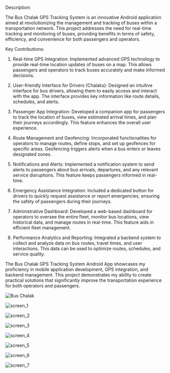Description:

The Bus Chalak GPS Tracking System is an innovative Android application aimed at revolutionizing the management and tracking of buses within a transportation network. This project addresses the need for real-time tracking and monitoring of buses, providing benefits in terms of safety, efficiency, and convenience for both passengers and operators.

Key Contributions:

1. Real-time GPS Integration:
Implemented advanced GPS technology to provide real-time location updates of buses on a map. This allows passengers and operators to track buses accurately and make informed decisions.

2. User-friendly Interface for Drivers (Chalaks):
Designed an intuitive interface for bus drivers, allowing them to easily access and interact with the app. The interface provides key information like route details, schedules, and alerts.

3. Passenger App Integration:
Developed a companion app for passengers to track the location of buses, view estimated arrival times, and plan their journeys accordingly. This feature enhances the overall user experience.

4. Route Management and Geofencing:
Incorporated functionalities for operators to manage routes, define stops, and set up geofences for specific areas. Geofencing triggers alerts when a bus enters or leaves designated zones.

5. Notifications and Alerts:
Implemented a notification system to send alerts to passengers about bus arrivals, departures, and any relevant service disruptions. This feature keeps passengers informed in real-time.

6. Emergency Assistance Integration:
Included a dedicated button for drivers to quickly request assistance or report emergencies, ensuring the safety of passengers during their journeys.

7. Administrative Dashboard:
Developed a web-based dashboard for operators to oversee the entire fleet, monitor bus locations, view historical data, and manage routes in real-time. This feature aids in efficient fleet management.

8. Performance Analytics and Reporting:
Integrated a backend system to collect and analyze data on bus routes, travel times, and user interactions. This data can be used to optimize routes, schedules, and service quality.

The Bus Chalak GPS Tracking System Android App showcases my proficiency in mobile application development, GPS integration, and backend management. This project demonstrates my ability to create practical solutions that significantly improve the transportation experience for both operators and passengers.



![Bus Chalak](https://github.com/khokan-gorain/Bus-Chalak-Android-App/assets/118677468/ce3ee745-2832-410d-a426-4c4a45519ed9)



![screen_1](https://github.com/khokan-gorain/Bus-Chalak-Android-App/assets/118677468/344c0b3c-bf00-48b0-b4b5-e276db14003b)


![screen_2](https://github.com/khokan-gorain/Bus-Chalak-Android-App/assets/118677468/878dbf15-a505-4c62-9d3d-4c26d0235ea7)


![screen_3](https://github.com/khokan-gorain/Bus-Chalak-Android-App/assets/118677468/5d594e69-6521-4b6a-a532-9e8678613550)


![screen_4](https://github.com/khokan-gorain/Bus-Chalak-Android-App/assets/118677468/75dd2815-8c65-4a6e-a1d0-052b1d26a565)


![screen_5](https://github.com/khokan-gorain/Bus-Chalak-Android-App/assets/118677468/f6aab08d-bcb2-45d5-814b-c12a75d822e9)


![screen_6](https://github.com/khokan-gorain/Bus-Chalak-Android-App/assets/118677468/2f4dd9bf-4a29-4725-9d10-3956920cb3f8)


![screen_7](https://github.com/khokan-gorain/Bus-Chalak-Android-App/assets/118677468/c02a6c30-9e5e-47ea-9c07-afc24e228562)





